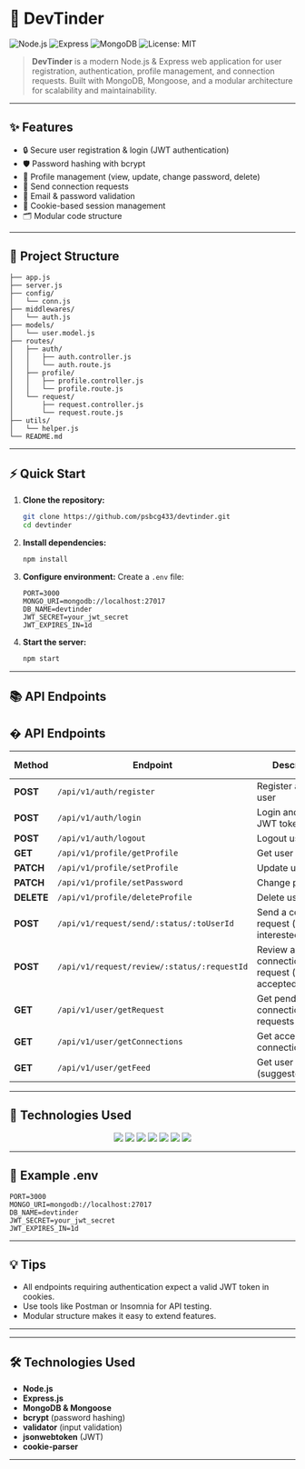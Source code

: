 # 🚀 DevTinder

![Node.js](https://img.shields.io/badge/Node.js-339933?logo=node.js&logoColor=white&style=for-the-badge)
![Express](https://img.shields.io/badge/Express-000000?logo=express&logoColor=white&style=for-the-badge)
![MongoDB](https://img.shields.io/badge/MongoDB-47A248?logo=mongodb&logoColor=white&style=for-the-badge)
![License: MIT](https://img.shields.io/badge/License-MIT-yellow.svg?style=for-the-badge)

> **DevTinder** is a modern Node.js & Express web application for user registration, authentication, profile management, and connection requests. Built with MongoDB, Mongoose, and a modular architecture for scalability and maintainability.

---

## ✨ Features
- 🔒 Secure user registration & login (JWT authentication)
- 🛡️ Password hashing with bcrypt
- 👤 Profile management (view, update, change password, delete)
- 🤝 Send connection requests
- 📧 Email & password validation
- 🍪 Cookie-based session management
- 🗂️ Modular code structure

---

## 📁 Project Structure
```
├── app.js
├── server.js
├── config/
│   └── conn.js
├── middlewares/
│   └── auth.js
├── models/
│   └── user.model.js
├── routes/
│   ├── auth/
│   │   ├── auth.controller.js
│   │   └── auth.route.js
│   ├── profile/
│   │   ├── profile.controller.js
│   │   └── profile.route.js
│   └── request/
│       ├── request.controller.js
│       └── request.route.js
├── utils/
│   └── helper.js
└── README.md
```

---

## ⚡️ Quick Start
1. **Clone the repository:**
   ```sh
   git clone https://github.com/psbcg433/devtinder.git
   cd devtinder
   ```
2. **Install dependencies:**
   ```sh
   npm install
   ```
3. **Configure environment:**
   Create a `.env` file:
   ```env
   PORT=3000
   MONGO_URI=mongodb://localhost:27017
   DB_NAME=devtinder
   JWT_SECRET=your_jwt_secret
   JWT_EXPIRES_IN=1d
   ```
4. **Start the server:**
   ```sh
   npm start
   ```

---

## 📚 API Endpoints

## �️ API Endpoints

| Method | Endpoint | Description | Auth Required |
|--------|----------|-------------|:------------:|
| **POST** | `/api/v1/auth/register` | Register a new user | ❌ |
| **POST** | `/api/v1/auth/login` | Login and receive JWT token | ❌ |
| **POST** | `/api/v1/auth/logout` | Logout user | ✅ |
| **GET** | `/api/v1/profile/getProfile` | Get user profile | ✅ |
| **PATCH** | `/api/v1/profile/setProfile` | Update user profile | ✅ |
| **PATCH** | `/api/v1/profile/setPassword` | Change password | ✅ |
| **DELETE** | `/api/v1/profile/deleteProfile` | Delete user profile | ✅ |
| **POST** | `/api/v1/request/send/:status/:toUserId` | Send a connection request (`status`: interested/ignored) | ✅ |
| **POST** | `/api/v1/request/review/:status/:requestId` | Review a connection request (`status`: accepted/rejected) | ✅ |
| **GET** | `/api/v1/user/getRequest` | Get pending connection requests | ✅ |
| **GET** | `/api/v1/user/getConnections` | Get accepted connections | ✅ |
| **GET** | `/api/v1/user/getFeed` | Get user feed (suggested users) | ✅ |

---

## 🎨 Technologies Used
<p align="center">
   <img src="https://img.shields.io/badge/Node.js-339933?logo=node.js&logoColor=white&style=for-the-badge" />
   <img src="https://img.shields.io/badge/Express-000000?logo=express&logoColor=white&style=for-the-badge" />
   <img src="https://img.shields.io/badge/MongoDB-47A248?logo=mongodb&logoColor=white&style=for-the-badge" />
   <img src="https://img.shields.io/badge/bcrypt-00599C?logo=github&logoColor=white&style=for-the-badge" />
   <img src="https://img.shields.io/badge/JWT-000000?logo=jsonwebtokens&logoColor=white&style=for-the-badge" />
   <img src="https://img.shields.io/badge/validator-FF9900?logo=javascript&logoColor=white&style=for-the-badge" />
   <img src="https://img.shields.io/badge/cookie--parser-4B8BBE?logo=javascript&logoColor=white&style=for-the-badge" />
</p>

---

## 📝 Example .env
```env
PORT=3000
MONGO_URI=mongodb://localhost:27017
DB_NAME=devtinder
JWT_SECRET=your_jwt_secret
JWT_EXPIRES_IN=1d
```

---

## 💡 Tips
- All endpoints requiring authentication expect a valid JWT token in cookies.
- Use tools like Postman or Insomnia for API testing.
- Modular structure makes it easy to extend features.

---

---

## 🛠️ Technologies Used
- **Node.js**
- **Express.js**
- **MongoDB & Mongoose**
- **bcrypt** (password hashing)
- **validator** (input validation)
- **jsonwebtoken** (JWT)
- **cookie-parser**

---


